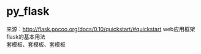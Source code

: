# py_flask
来源：http://flask.pocoo.org/docs/0.10/quickstart/#quickstart
web应用框架flask的基本用法<br/>
套模板、套模板、套模板